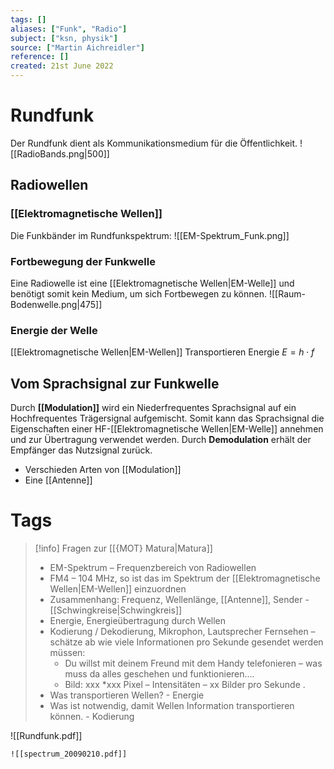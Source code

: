```yaml
---
tags: []
aliases: ["Funk", "Radio"]
subject: ["ksn, physik"]
source: ["Martin Aichreidler"]
reference: []
created: 21st June 2022
---
```


# Rundfunk
Der Rundfunk dient als Kommunikationsmedium für die Öffentlichkeit.
![[RadioBands.png|500]]

## Radiowellen
### [[Elektromagnetische Wellen]]
Die Funkbänder im Rundfunkspektrum:
![[EM-Spektrum_Funk.png]]

### Fortbewegung der Funkwelle
Eine Radiowelle ist eine [[Elektromagnetische Wellen|EM-Welle]] und benötigt somit kein Medium, um sich Fortbewegen zu können. 
![[Raum-Bodenwelle.png|475]]
### Energie der Welle
[[Elektromagnetische Wellen|EM-Wellen]] Transportieren Energie
$E=h\cdot f$ 

## Vom Sprachsignal zur Funkwelle
Durch **[[Modulation]]** wird ein Niederfrequentes Sprachsignal auf ein Hochfrequentes Trägersignal aufgemischt.
Somit kann das Sprachsignal die Eigenschaften einer HF-[[Elektromagnetische Wellen|EM-Welle]] annehmen und zur Übertragung verwendet werden. 
Durch **Demodulation** erhält der Empfänger das Nutzsignal zurück.

- Verschieden Arten von [[Modulation]]
- Eine [[Antenne]] 


# Tags
>[!info] Fragen zur [[{MOT} Matura|Matura]]
> - EM-Spektrum – Frequenzbereich von Radiowellen
>- FM4 – 104 MHz, so ist das im Spektrum der [[Elektromagnetische Wellen|EM-Wellen]] einzuordnen
> - Zusammenhang: Frequenz, Wellenlänge, [[Antenne]], Sender - [[Schwingkreise\|Schwingkreis]]
> - Energie, Energieübertragung durch Wellen
> - Kodierung / Dekodierung, Mikrophon, Lautsprecher Fernsehen – schätze ab wie viele Informationen pro Sekunde gesendet werden müssen:
>	- Du willst mit deinem Freund mit dem Handy telefonieren – was muss da alles geschehen und funktionieren….
>	- Bild: xxx *xxx Pixel – Intensitäten – xx Bilder pro Sekunde .
> - Was transportieren Wellen? - Energie
> - Was ist notwendig, damit Wellen Information transportieren können. - Kodierung

![[Rundfunk.pdf]]
```
![[spectrum_20090210.pdf]]